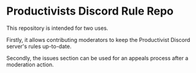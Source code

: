 # Productivists Discord Rule Repo

This repository is intended for two uses.

Firstly, it allows contributing moderators to keep the Productivist Discord server's rules up-to-date.

Secondly, the issues section can be used for an appeals process after a moderation action.